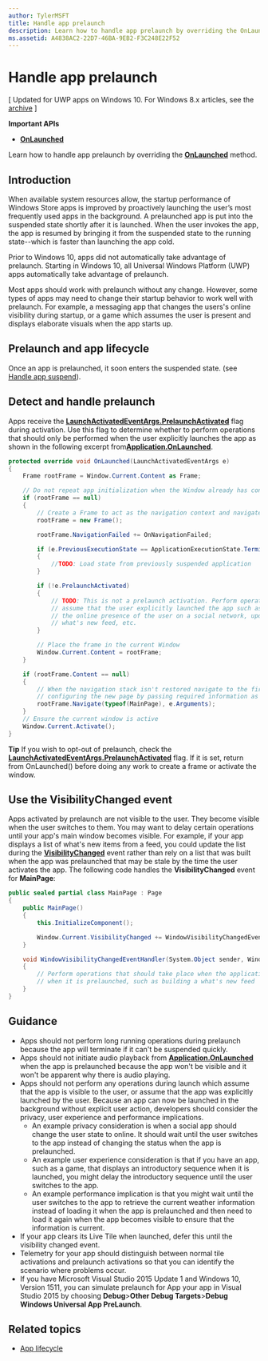 ```yaml
---
author: TylerMSFT
title: Handle app prelaunch
description: Learn how to handle app prelaunch by overriding the OnLaunched method.
ms.assetid: A4838AC2-22D7-46BA-9EB2-F3C248E22F52
---
```


# Handle app prelaunch


\[ Updated for UWP apps on Windows 10. For Windows 8.x articles, see the [archive](http://go.microsoft.com/fwlink/p/?linkid=619132) \]


**Important APIs**

-   [**OnLaunched**](https://msdn.microsoft.com/library/windows/apps/br242335)

Learn how to handle app prelaunch by overriding the [**OnLaunched**](https://msdn.microsoft.com/library/windows/apps/br242335) method.

## Introduction


When available system resources allow, the startup performance of Windows Store apps is improved by proactively launching the user’s most frequently used apps in the background. A prelaunched app is put into the suspended state shortly after it is launched. When the user invokes the app, the app is resumed by bringing it from the suspended state to the running state--which is faster than launching the app cold.

Prior to Windows 10, apps did not automatically take advantage of prelaunch. Starting in Windows 10, all Universal Windows Platform (UWP) apps automatically take advantage of prelaunch.

Most apps should work with prelaunch without any change. However, some types of apps may need to change their startup behavior to work well with prelaunch. For example, a messaging app that changes the users's online visibility during startup, or a game which assumes the user is present and displays elaborate visuals when the app starts up.

## Prelaunch and app lifecycle


Once an app is prelaunched, it soon enters the suspended state. (see [Handle app suspend](suspend-an-app.md)).

## Detect and handle prelaunch


Apps receive the [**LaunchActivatedEventArgs.PrelaunchActivated**](https://msdn.microsoft.com/library/windows/apps/dn263740) flag during activation. Use this flag to determine whether to perform operations that should only be performed when the user explicitly launches the app as shown in the following excerpt from[**Application.OnLaunched**](https://msdn.microsoft.com/library/windows/apps/br242335).

```cs
protected override void OnLaunched(LaunchActivatedEventArgs e)
{
    Frame rootFrame = Window.Current.Content as Frame;

    // Do not repeat app initialization when the Window already has content - rather just ensure that the window is active
    if (rootFrame == null)
    {
        // Create a Frame to act as the navigation context and navigate to the first page
        rootFrame = new Frame();

        rootFrame.NavigationFailed += OnNavigationFailed;

        if (e.PreviousExecutionState == ApplicationExecutionState.Terminated)
        {
            //TODO: Load state from previously suspended application
        }

        if (!e.PrelaunchActivated)
        {
            // TODO: This is not a prelaunch activation. Perform operations which
            // assume that the user explicitly launched the app such as updating
            // the online presence of the user on a social network, updating a
            // what's new feed, etc.
        }

        // Place the frame in the current Window
        Window.Current.Content = rootFrame;
    }

    if (rootFrame.Content == null)
    {
        // When the navigation stack isn't restored navigate to the first page,
        // configuring the new page by passing required information as a navigation parameter
        rootFrame.Navigate(typeof(MainPage), e.Arguments);
    }
    // Ensure the current window is active
    Window.Current.Activate();
}
```

**Tip**  If you wish to opt-out of prelaunch, check the [**LaunchActivatedEventArgs.PrelaunchActivated**](https://msdn.microsoft.com/library/windows/apps/dn263740) flag. If it is set, return from OnLaunched() before doing any work to create a frame or activate the window.

 

## Use the VisibilityChanged event


Apps activated by prelaunch are not visible to the user. They become visible when the user switches to them. You may want to delay certain operations until your app's main window becomes visible. For example, if your app displays a list of what's new items from a feed, you could update the list during the [**VisibilityChanged**](https://msdn.microsoft.com/library/windows/apps/hh702458) event rather than rely on a list that was built when the app was prelaunched that may be stale by the time the user activates the app. The following code handles the **VisibilityChanged** event for **MainPage**:

```cs
public sealed partial class MainPage : Page
{
    public MainPage()
    {
        this.InitializeComponent();

        Window.Current.VisibilityChanged += WindowVisibilityChangedEventHandler;
    }

    void WindowVisibilityChangedEventHandler(System.Object sender, Windows.UI.Core.VisibilityChangedEventArgs e)
    {
        // Perform operations that should take place when the application becomes visible rather than
        // when it is prelaunched, such as building a what's new feed
    }
}
```

## Guidance


-   Apps should not perform long running operations during prelaunch because the app will terminate if it can't be suspended quickly.
-   Apps should not initiate audio playback from [**Application.OnLaunched**](https://msdn.microsoft.com/library/windows/apps/br242335) when the app is prelaunched because the app won't be visible and it won't be apparent why there is audio playing.
-   Apps should not perform any operations during launch which assume that the app is visible to the user, or assume that the app was explicitly launched by the user. Because an app can now be launched in the background without explicit user action, developers should consider the privacy, user experience and performance implications.
    -   An example privacy consideration is when a social app should change the user state to online. It should wait until the user switches to the app instead of changing the status when the app is prelaunched.
    -   An example user experience consideration is that if you have an app, such as a game, that displays an introductory sequence when it is launched, you might delay the introductory sequence until the user switches to the app.
    -   An example performance implication is that you might wait until the user switches to the app to retrieve the current weather information instead of loading it when the app is prelaunched and then need to load it again when the app becomes visible to ensure that the information is current.
-   If your app clears its Live Tile when launched, defer this until the visibility changed event.
-   Telemetry for your app should distinguish between normal tile activations and prelaunch activations so that you can identify the scenario where problems occur.
-   If you have Microsoft Visual Studio 2015 Update 1 and Windows 10, Version 1511, you can simulate prelaunch for App your app in Visual Studio 2015 by choosing **Debug**&gt;**Other Debug Targets**&gt;**Debug Windows Universal App PreLaunch**.

## Related topics

* [App lifecycle](app-lifecycle.md)

 

 


<!--HONumber=Jun16_HO2-->


